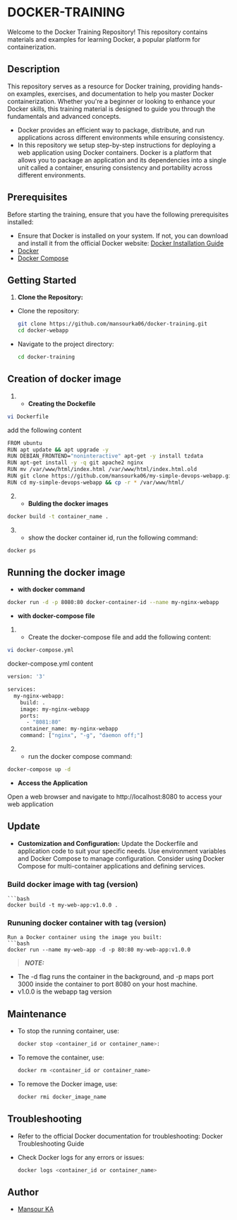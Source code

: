 # DOCKER-TRAINING
Welcome to the Docker Training Repository! This repository contains materials and examples for learning Docker, a popular platform for containerization.

## Description
 This repository serves as a resource for Docker training, providing hands-on examples, exercises, and documentation to help you master Docker containerization. Whether you're a beginner or looking to enhance your Docker skills, this training material is designed to guide you through the fundamentals and advanced concepts.
 
 - Docker provides an efficient way to package, distribute, and run applications across different environments while ensuring consistency.
 - In this repository we setup step-by-step instructions for deploying a web application using Docker containers. Docker is a platform that allows you to package an application and its dependencies into a single unit called a container, ensuring consistency and portability across different environments.

## Prerequisites
Before starting the training, ensure that you have the following prerequisites installed:

- Ensure that Docker is installed on your system. If not, you can download and install it from the official Docker website: [Docker Installation Guide](https://docs.docker.com/get-docker/)
- [Docker](https://docs.docker.com/get-docker/)
- [Docker Compose](https://docs.docker.com/compose/install/)
  
## Getting Started

1. **Clone the Repository:**

 - Clone the repository:
   ```bash
   git clone https://github.com/mansourka06/docker-training.git 
   cd docker-webapp

 - Navigate to the project directory:
   ```bash
   cd docker-training
   ```

## Creation of docker image
 
 1. - **Creating the Dockefile**
 ```bash
 vi Dockerfile
 ```
 add the following content
 ```bash
 FROM ubuntu 
 RUN apt update && apt upgrade -y
 RUN DEBIAN_FRONTEND="noninteractive" apt-get -y install tzdata 
 RUN apt-get install -y -q git apache2 nginx
 RUN mv /var/www/html/index.html /var/www/html/index.html.old 
 RUN git clone https://github.com/mansourka06/my-simple-devops-webapp.git
 RUN cd my-simple-devops-webapp && cp -r * /var/www/html/
 ```

2. - **Bulding the docker images**
 ```bash
 docker build -t container_name .
 ```
 
3. - show the docker container id,  run the following command: 
 ```bash 
 docker ps
 ```

## Running the docker image

- **with docker command**
 ```bash
 docker run -d -p 8080:80 docker-container-id --name my-nginx-webapp
 ```

- **with docker-compose file**
 1. - Create the docker-compose file and add the following content:
 ```bash
 vi docker-compose.yml
 ```
 docker-compose.yml content
 ```bash
 version: '3'

 services:
   my-nginx-webapp:
     build: .
     image: my-nginx-webapp
     ports:
       - "8081:80"
     container_name: my-nginx-webapp
     command: ["nginx", "-g", "daemon off;"]
 ```

 2. - run the docker compose command:    
 ```bash
 docker-compose up -d
 ```

- **Access the Application**

 Open a web browser and navigate to http://localhost:8080 to access your web application


## Update

- **Customization and Configuration:**
Update the Dockerfile and application code to suit your specific needs.
Use environment variables and Docker Compose to manage configuration.
Consider using Docker Compose for multi-container applications and defining services.

### Build docker image with tag (version)

    ```bash
    docker build -t my-web-app:v1.0.0 .

### Rununing docker container with tag (version)

    Run a Docker container using the image you built:
    ```bash
    docker run --name my-web-app -d -p 80:80 my-web-app:v1.0.0
    
> **_NOTE:_**
  - The -d flag runs the container in the background, and -p maps port 3000 inside the container to port 8080 on your host machine.
  - v1.0.0 is the webapp tag version
    
## Maintenance

  - To stop the running container, use:
    ```bash
    docker stop <container_id or container_name>:

 - To remove the container, use:
    ```bash
    docker rm <container_id or container_name>

 - To remove the Docker image, use:
    ```bash
    docker rmi docker_image_name

## Troubleshooting

 - Refer to the official Docker documentation for troubleshooting: Docker Troubleshooting Guide

 - Check Docker logs for any errors or issues:
    ```bash
    docker logs <container_id or container_name>

## Author
- [Mansour KA](https://github.com/mansourka06)

